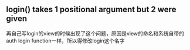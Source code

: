 ## login() takes 1 positional argument but 2 were given
再自己写login的view的时候出现了这个问题，原因是view的命名和系统自带的auth login function一样，所以得修改login这个名字
